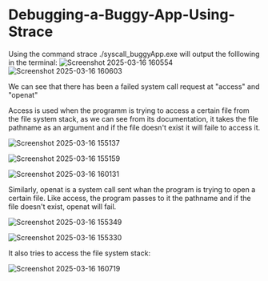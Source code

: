 # Debugging-a-Buggy-App-Using-Strace
Using the command strace ./syscall_buggyApp.exe will output the folllowing in the terminal:
![Screenshot 2025-03-16 160554](https://github.com/user-attachments/assets/59495a03-c231-4639-8a01-aaabb4963f62)
![Screenshot 2025-03-16 160603](https://github.com/user-attachments/assets/f65fa0f1-900d-478a-bc22-e309b60fd9f7)

We can see that there has been a failed system call request at "access" and "openat"

Access is used when the programm is trying to access a certain file from the file system stack, as we can see from its documentation, it takes the file pathname as an argument and if the file doesn't exist it will faile to access it.

![Screenshot 2025-03-16 155137](https://github.com/user-attachments/assets/172de20f-76f4-4019-b13e-7092a33d30c6)

![Screenshot 2025-03-16 155159](https://github.com/user-attachments/assets/30a0e1f7-1b88-4307-8365-f1d7bbe47a89)

![Screenshot 2025-03-16 160131](https://github.com/user-attachments/assets/e3b0be3c-4a3c-472c-b29d-2e24946e47b3)

Similarly, openat is a system call sent whan the program is trying to open a certain file. Like access, the program passes to it the pathname and if the file doesn't exist, openat will fail.

![Screenshot 2025-03-16 155349](https://github.com/user-attachments/assets/ec083fdc-2262-4050-a589-c0e1e9e5ac55)

![Screenshot 2025-03-16 155330](https://github.com/user-attachments/assets/3c3b3a17-f7e4-4bff-a71d-f8fc3e1ad25e)

It also tries to access the file system stack:

![Screenshot 2025-03-16 160719](https://github.com/user-attachments/assets/00dd5e2b-5173-4d1b-a05c-2e8bb32fc51d)
